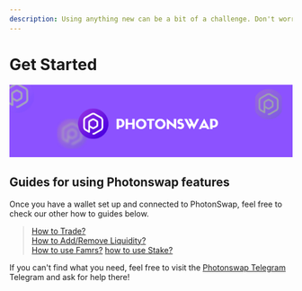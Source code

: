 ```yaml
---
description: Using anything new can be a bit of a challenge. Don't worry though, we've created a range of guides to help you get comfortable with Photonswap
---
```


# Get Started
![](../.gitbook/assets/photonswap-banner2.png)

## Guides for using Photonswap features

Once you have a wallet set up and connected to PhotonSwap, feel free to check our other how to guides below.

> [How to Trade?](https://docs.photonswap.finance/get-started/how-to-trade)\
> [How to Add/Remove Liquidity?](https://docs.photonswap.finance/get-started/how-to-add-remove-liquidity)\
> [How to use Famrs?](https://docs.photonswap.finance/get-started/how-to-use-farms)
> [how to use Stake?](https://docs.photonswap.finance/get-started/how-to-stake)


If you can't find what you need, feel free to visit the [Photonswap Telegram](https://t.me/photonswap_fi) Telegram and ask for help there!